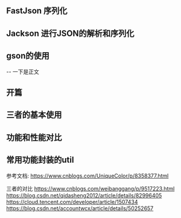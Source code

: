 ## FastJson 序列化

## Jackson 进行JSON的解析和序列化

## gson的使用 

-- 一下是正文

## 开篇

## 三者的基本使用

## 功能和性能对比

## 常用功能封装的util

 参考文档:
 https://www.cnblogs.com/UniqueColor/p/8358377.html
 
 三者的对比
 https://www.cnblogs.com/weibanggang/p/9517223.html
 https://blog.csdn.net/qidasheng2012/article/details/82996405
 https://cloud.tencent.com/developer/article/1507434
 https://blog.csdn.net/accountwcx/article/details/50252657